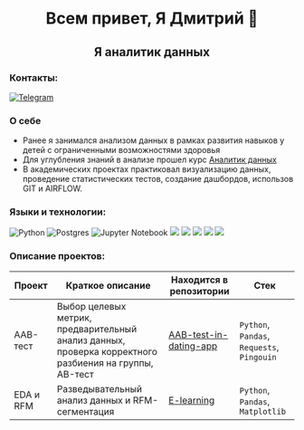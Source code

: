 ### <h1 align="center">Всем привет, Я Дмитрий 👋
<h2 align="center">Я аналитик данных</h2>

### Контакты:
[![Telegram](https://img.shields.io/badge/Telegram-2CA5E0?style=for-the-badge&logo=telegram&logoColor=white)](https://t.me/Plabos)

### О себе
- Ранее я занимался анализом данных в рамках развития навыков у детей с ограниченными возможностями здоровья
- Для углубления знаний в анализе прошел курс [Аналитик данных](https://karpov.courses/analytics)
- В академических проектах практиковал визуализацию данных, проведение статистических тестов, создание дашбордов, использов GIT и AIRFLOW.

### Языки и технологии:
![Python](https://img.shields.io/badge/python-3670A0?style=for-the-badge&logo=python&logoColor=ffdd54)
![Postgres](https://img.shields.io/badge/postgres-%23316192.svg?style=for-the-badge&logo=postgresql&logoColor=white)
![Jupyter Notebook](https://img.shields.io/badge/jupyter-%23FA0F00.svg?style=for-the-badge&logo=jupyter&logoColor=white)
  <img src="https://img.shields.io/badge/Plotly-%233F4F75.svg?style=for-the-badge&logo=plotly&logoColor=white" />
  <img src="https://img.shields.io/badge/SciPy-%230C55A5.svg?style=for-the-badge&logo=scipy&logoColor=%white" />
  <img src="https://img.shields.io/badge/numpy-%23013243.svg?style=for-the-badge&logo=numpy&logoColor=white" />
  <img src="https://img.shields.io/badge/pandas-%23150458.svg?style=for-the-badge&logo=pandas&logoColor=white" />
  <img src="https://img.shields.io/badge/Tableau-E97627?style=for-the-badge&logo=Tableau&logoColor=white" />

### Описание проектов:
|Проект   	|Краткое описание   	|Находится в репозитории   	|Стек   	|
|---	|---	|---	|---	|
| AAB-тест | Выбор целевых метрик, предварительный анализ данных, проверка корректного разбиения на группы, AB-тест | [AAB-test-in-dating-app](https://github.com/Plabos/AAB-test-in-dating-app) | `Python`, `Pandas`, `Requests`, `Pingouin`|
| EDA и RFM | Разведывательный анализ данных и RFM-сегментация | [E-learning](https://github.com/Plabos/E-learning) | `Python`, `Pandas`, `Matplotlib`|

<!--
**Plabos/Plabos** is a ✨ _special_ ✨ repository because its `README.md` (this file) appears on your GitHub profile.

Here are some ideas to get you started:

- 🔭 I’m currently working on ...
- 🌱 I’m currently learning ...
- 👯 I’m looking to collaborate on ...
- 🤔 I’m looking for help with ...
- 💬 Ask me about ...
- 📫 How to reach me: ...
- 😄 Pronouns: ...
- ⚡ Fun fact: ...
-->
